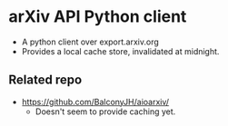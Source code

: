 # arXiv API Python client
- A python client over export.arxiv.org  
- Provides a local cache store, invalidated at midnight.  

## Related repo
- https://github.com/BalconyJH/aioarxiv/
  - Doesn't seem to provide caching yet. 
